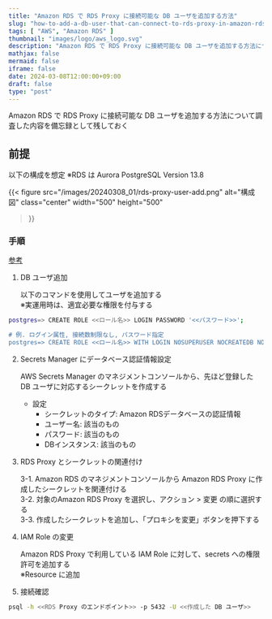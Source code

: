 ```yaml
---
title: "Amazon RDS で RDS Proxy に接続可能な DB ユーザを追加する方法"
slug: "how-to-add-a-db-user-that-can-connect-to-rds-proxy-in-amazon-rds"
tags: [ "AWS", "Amazon RDS" ]
thumbnail: "images/logo/aws_logo.svg"
description: "Amazon RDS で RDS Proxy に接続可能な DB ユーザを追加する方法について調査した内容を備忘録として残しておく"
mathjax: false
mermaid: false
iframe: false
date: 2024-03-08T12:00:00+09:00
draft: false
type: "post"
---
```


Amazon RDS で RDS Proxy に接続可能な DB ユーザを追加する方法について調査した内容を備忘録として残しておく

## 前提

以下の構成を想定 ※RDS は Aurora PostgreSQL Version 13.8

{{<
  figure
    src="/images/20240308_01/rds-proxy-user-add.png"
    alt="構成図"
    class="center"
    width="500"
    height="500"
>}}

### 手順

[参考](https://docs.aws.amazon.com/ja_jp/AmazonRDS/latest/UserGuide/rds-proxy-managing.html#rds-proxy-new-db-user)

1. DB ユーザ追加

    以下のコマンドを使用してユーザを追加する  
    ※実運用時は、適宜必要な権限を付与する

```sh
postgres=> CREATE ROLE <<ロール名>> LOGIN PASSWORD '<<パスワード>>';

# 例. ログイン属性, 接続数制限なし, パスワード指定
postgres=> CREATE ROLE <<ロール名>> WITH LOGIN NOSUPERUSER NOCREATEDB NOCREATEROLE NOINHERIT NOREPLICATION NOBYPASSRLS CONNECTION LIMIT -1 PASSWORD '<<パスワード>>';
```

2. Secrets Manager にデータベース認証情報設定

    AWS Secrets Manager のマネジメントコンソールから、先ほど登録した DB ユーザに対応するシークレットを作成する  

   * 設定
     * シークレットのタイプ: Amazon RDSデータベースの認証情報
     * ユーザー名: 該当のもの
     * パスワード: 該当のもの
     * DBインスタンス: 該当のもの

3. RDS Proxy とシークレットの関連付け

    3-1. Amazon RDS のマネジメントコンソールから Amazon RDS Proxy に作成したシークレットを関連付ける  
    3-2. 対象のAmazon RDS Proxy を選択し、アクション > 変更 の順に選択する  
    3-3. 作成したシークレットを追加し、「プロキシを変更」ボタンを押下する

4. IAM Role の変更

    Amazon RDS Proxy で利用している IAM Role に対して、secrets への権限許可を追加する  
    ※Resource に追加

5. 接続確認

```sh
psql -h <<RDS Proxy のエンドポイント>> -p 5432 -U <<作成した DB ユーザ>>
```
